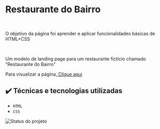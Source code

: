 <h1>Restaurante do Bairro</h1> <br>

<p>O objetivo da página foi aprender e aplicar funcionalidades básicas de HTML+CSS</p><br>
<p>Um modelo de landing page para um restaurante fictício chamado "Restaurante do Bairro"</p>
<p>Para visualizar a página,<a href='https://restaurante-do-bairro-html.netlify.app'> Clique aqui </a> 

## ✔️ Técnicas e tecnologias utilizadas

- ``HTML``
- ``CSS``


![Status do projeto](https://img.shields.io/badge/Status-Finalizado-Red)

